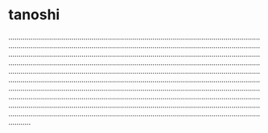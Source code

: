 # tanoshi
...................................................................................................................................................................................................................................................................................................................................................................................................................................................................................................................................................................................................................................................................................................................................................................................................................................................................................................................................................................................................................................................................................................................................................................................................................................................................................................